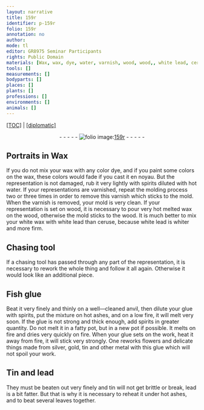 ```yaml
---
layout: narrative
title: 159r
identifier: p-159r
folio: 159r
annotation: no
author:
mode: tl
editor: GR8975 Seminar Participants
rights: Public Domain
materials: [Wax, wax, dye, water, varnish, wood, wood,, white lead, ceruse, Fish glue, glue, spirits, ashes, pot, silver, gold, tin, metal, Tin, lead]
tools: []
measurements: []
bodyparts: []
places: []
plants: []
professions: []
environments: []
animals: []
---
```


<p><a href="{{ site.baseurl }}/translation/" target="_blank">[TOC]</a> | <a href="{{ site.baseurl }}/texts/p-159r_tc/">[diplomatic]</a></p><div class="folio" align="center">- - - - - <a href="http://gallica.bnf.fr/ark:/12148/btv1b10500001g/f323.item.r=" target="_blank"><img src="https://cu-mkp.github.io/2017-workshop-edition/assets/photo-icon.png" alt="folio image: " style="display:inline-block; margin-bottom:-3px;"/>159r</a> - - - - - </div>  
  

##  Portraits in <span class="m">Wax</span>

 
 If you do not mix your <span class="m">wax</span> with any color <span class="m">dye</span>, and if you paint some colors on the <span class="m">wax</span>, these colors would fade if you cast it en noyau. But the representation is not damaged, rub it very lightly with spirits diluted with hot <span class="m">water</span>. If your representations are varnished, repeat the molding process two or three times in order to remove this <span class="m">varnish</span> which sticks to the mold. When the <span class="m">varnish</span> is removed, your mold is very clean. If your representation is set on <span class="m">wood</span>, it is necessary to pour very hot melted <span class="m">wax</span> on the <span class="m">wood,</span> otherwise the mold sticks to the <span class="m">wood</span>. It is much better to mix your white <span class="m">wax</span> with <span class="m">white lead</span> than <span class="m">ceruse</span>, because <span class="m">white lead</span> is whiter and more firm.
 
 
  

##  Chasing tool

 
 If a chasing tool has passed through any part of the representation, it is necessary to rework the whole thing and follow it all again. Otherwise it would look like an additional piece.
 
 
  

##  <span class="m">Fish glue</span>

 
 Beat it very finely and thinly on a well—cleaned anvil, then dilute your <span class="m">glue</span> with <span class="m">spirits</span>, put the mixture on hot <span class="m">ashes</span>, and on a low fire, it will melt very soon. If the <span class="m">glue</span> is not strong and thick enough, add <span class="m">spirits</span> in greater quantity. Do not melt it in a fatty <span class="m">pot</span>, but in a new <span class="m">pot</span> if possible. It melts on fire and dries very quickly on fire. When your <span class="m">glue</span> sets on the work, heat it away from fire, it will stick very strongly. One reworks flowers and delicate things made from <span class="m">silver</span>, <span class="m">gold</span>, <span class="m">tin</span> and other <span class="m">metal</span> with this <span class="m">glue</span> which will not spoil your work.
 
 
  

##  <span class="m">Tin</span> and <span class="m">lead</span>

 
 They must be beaten out very finely and <span class="m">tin</span> will not get brittle or break, <span class="m">lead</span> is a bit fatter. But that is why it is necessary to reheat it under hot ashes, and to beat several leaves together.
 
